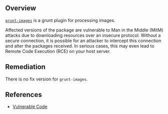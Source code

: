## Overview
[`grunt-images`](https://www.npmjs.com/package/grunt-images) is a grunt plugin for processing images.

Affected versions of the package are vulnerable to Man in the Middle (MitM) attacks due to downloading resources over an insecure protocol. Without a secure connection, it is possible for an attacker to intercept this connection and alter the packages received. In serious cases, this may even lead to Remote Code Execution (RCE) on your host server.

## Remediation
There is no fix version for `grunt-images`.

## References
- [Vulnerable Code](https://github.com/gcpantazis/grunt-images/blob/7652db9b272372d816925d7ff2a88c354e88c78c/scripts/install#L10)
